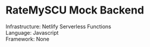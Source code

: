 # RateMySCU Mock Backend
Infrastructure: Netlify Serverless Functions<br>
Language: Javascript<br>
Framework: None


